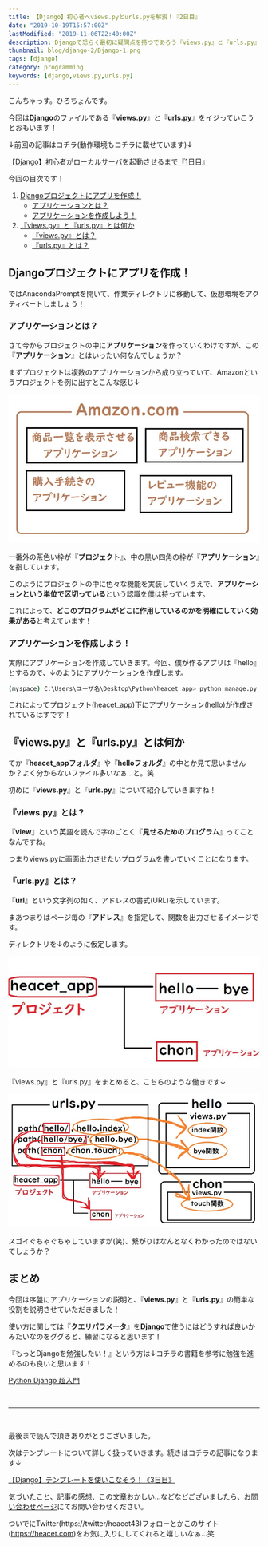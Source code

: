 ```yaml
---
title: 【Django】初心者へviews.pyとurls.pyを解説！『2日目』
date: "2019-10-19T15:57:00Z"
lastModified: "2019-11-06T22:40:00Z"
description: Djangoで恐らく最初に疑問点を持つであろう『views.py』と『urls.py』について、簡単な役割を図を使って説明しました！プロジェクトとアプリケーションの関係についてもまとめています。どうぞご覧ください。
thumbnail: blog/django-2/Django-1.png
tags: [django]
category: programming
keywords: [django,views.py,urls.py]
---
```


こんちゃっす。ひろちょんです。

今回は**Django**のファイルである『**views.py**』と『**urls.py**』をイジっていこうとおもいます！

↓前回の記事はコチラ(動作環境もコチラに載せています)↓

[【Django】初心者がローカルサーバを起動させるまで『1日目』](/django-1/)

今回の目次です！

1. [Djangoプロジェクトにアプリを作成！](/django-2/#h-jump1)
    - [アプリケーションとは？](/django-2/#h-jump11)
    - [アプリケーションを作成しよう！](/django-2/#h-jump12)
2. [『views.py』と『urls.py』とは何か](/django-2/#h-jump2)
    - [『views.py』とは？](/django-2/#h-jump21)
    - [『urls.py』とは？](/django-2/#h-jump22)

<h2 id="h-jump1">Djangoプロジェクトにアプリを作成！</h2>

ではAnacondaPromptを開いて、作業ディレクトリに移動して、仮想環境をアクティベートしましょう！

<h3 id="h-jump11">アプリケーションとは？</h3>

さて今からプロジェクトの中に**アプリケーション**を作っていくわけですが、この『**アプリケーション**』とはいったい何なんでしょうか？

まずプロジェクトは複数のアプリケーションから成り立っていて、Amazonというプロジェクトを例に出すとこんな感じ↓

![amazonrei](./amazonrei.jpeg)

一番外の茶色い枠が『**プロジェクト**』、中の黒い四角の枠が『**アプリケーション**』を指しています。

このようにプロジェクトの中に色々な機能を実装していくうえで、**アプリケーションという単位で区切っている**という認識を僕は持っています。

これによって、**どこのプログラムがどこに作用しているのかを明確にしていく効果がある**と考えています！

<h3 id="h-jump12">アプリケーションを作成しよう！</h3>

実際にアプリケーションを作成していきます。今回、僕が作るアプリは『hello』とするので、↓のようにアプリケーションを作成します。

```bash
(myspace) C:\Users\ユーザ名\Desktop\Python\heacet_app> python manage.py startapp hello
```

これによってプロジェクト(heacet_app)下にアプリケーション(hello)が作成されているはずです！

<h2 id="h-jump2">『views.py』と『urls.py』とは何か</h2>

てか『**heacet_appフォルダ**』や『**helloフォルダ**』の中とか見て思いませんか？よく分からないファイル多いなぁ…と。笑

初めに『**views.py**』と『**urls.py**』について紹介していきますね！

<h3 id="h-jump21">『views.py』とは？</h3>

『**view**』という英語を読んで字のごとく『**見せるためのプログラム**』ってことなんですね。

つまりviews.pyに画面出力させたいプログラムを書いていくことになります。

<h3 id="h-jump22">『urls.py』とは？</h3>

『**url**』という文字列の如く、アドレスの書式(URL)を示しています。

まあつまりはページ毎の『**アドレス**』を指定して、関数を出力させるイメージです。

ディレクトリを↓のように仮定します。

![project-directly](./pro-app-zu-768x343.jpeg)

『views.py』と『urls.py』をまとめると、こちらのような働きです↓

![matomezu](./matomezu.jpeg)

スゴイぐちゃぐちゃしていますが(笑)、繋がりはなんとなくわかったのではないでしょうか？

## まとめ

今回は序盤にアプリケーションの説明と、『**views.py**』と『**urls.py**』の簡単な役割を説明させていただきました！

使い方に関しては『**クエリパラメータ**』を**Django**で使うにはどうすれば良いかみたいなのをググると、練習になると思います！

『もっとDjangoを勉強したい！』という方は↓コチラの書籍を参考に勉強を進めるのも良いと思います！

[Python Django 超入門](https://af.moshimo.com/af/c/click?a_id=1597531&p_id=170&pc_id=185&pl_id=27060&r_v=&s_v=&url=https%3A%2F%2Fwww.amazon.co.jp%2FPython-Django-%25E8%25B6%2585%25E5%2585%25A5%25E9%2596%2580-%25E6%258E%258C%25E7%2594%25B0%25E6%25B4%25A5%25E8%2580%25B6%25E4%25B9%2583%2Fdp%2F4798054488)

<br />

---

<br />

最後まで読んで頂きありがとうございました。

次はテンプレートについて詳しく扱っていきます。続きはコチラの記事になります↓

[【Django】テンプレートを使いこなそう！《3日目》](https://heacet.com/django-3/)

気づいたこと、記事の感想、この文章おかしい…などなどございましたら、[お問い合わせページ](/contact-form/)にてお問い合わせください。

ついでにTwitter(https://twitter/heacet43)フォローとかこのサイト(https://heacet.com)をお気に入りにしてくれると嬉しいなぁ…笑
